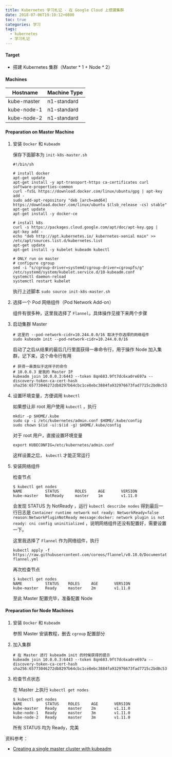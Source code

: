 ```yaml
---
title: Kubernetes 学习札记 - 在 Google Cloud 上搭建集群
date: 2018-07-06T19:10:12+0800
toc: true
categories: 学习
tags:
  - kubernetes
  - 学习札记
---
```


#### Target

* 搭建 Kubernetes 集群（Master * 1 + Node * 2）
<!-- more -->


#### Machines

Hostname|Machine Type
--------|------------
kube-master|n1-standard
kube-node-1|n1-standard
kube-node-2|n1-standard



#### Preparation on Master Machine

1. 安装 `Docker` 和 `Kubeadm`

   保存下面脚本为 `init-k8s-master.sh`

   ```shell
   #!/bin/sh

   # install docker
   apt-get update
   apt-get install -y apt-transport-https ca-certificates curl software-properties-common
   curl -fsSL https://download.docker.com/linux/ubuntu/gpg | apt-key add -
   sudo add-apt-repository "deb [arch=amd64] https://download.docker.com/linux/ubuntu $(lsb_release -cs) stable"
   apt-get update
   apt-get install -y docker-ce

   # install k8s
   curl -s https://packages.cloud.google.com/apt/doc/apt-key.gpg | apt-key add -
   echo "deb http://apt.kubernetes.io/ kubernetes-xenial main" >> /etc/apt/sources.list.d/kubernetes.list
   apt-get update
   apt-get install -y kubelet kubeadm kubectl

   # ONLY run on master
   # configure cgroup
   sed -i "s/cgroup-driver=systemd/cgroup-driver=cgroupfs/g" /etc/systemd/system/kubelet.service.d/10-kubeadm.conf
   systemctl daemon-reload
   systemctl restart kubelet
   ```

   执行上述脚本 `sudo source init-k8s-master.sh`

2. 选择一个 Pod 网络组件（Pod Network Add-on）

   组件有很多种，这里我选择了 `Flannel`，具体操作见接下来两个步骤

3. 启动集群 Master

   ```shell
   # 这里的 --pod-network-cidr=10.244.0.0/16 取决于你选择的网络组件
   sudo kubeadm init --pod-network-cidr=10.244.0.0/16
   ```

   启动了之后从结果的最后几行里面获得一串命令行，用于操作 Node 加入集群，记下来，这个命令行有用

   ```shell
   # 获得一串类似于这样子的命令
   # 10.0.0.3 是我的 Master IP
   kubeadm join 10.0.0.3:6443 --token 8qn683.9ft7dc6xa0re697a --discovery-token-ca-cert-hash sha256:65773046272db8297b64cbc1ce8ebc3884fa932976673fad7715c2bd8c53c6a0
   ```

4. 设置环境变量，方便调用 `kubectl`

   如果想让非 root 用户使用 `kubectl` ，执行

   ```shell
   mkdir -p $HOME/.kube
   sudo cp -i /etc/kubernetes/admin.conf $HOME/.kube/config
   sudo chown $(id -u):$(id -g) $HOME/.kube/config
   ```

   对于 root 用户，直接设置环境变量

   ```shell
   export KUBECONFIG=/etc/kubernetes/admin.conf
   ```

   这样设置之后， `kubectl` 才能正常运行

5. 安装网络组件

   检查节点

   ```shell
   $ kubectl get nodes
   NAME          STATUS       ROLES     AGE       VERSION
   kube-master   NotReady     master    1m        v1.11.0
   ```

   会发现 STATUS 为 NotReady ，运行 `kubectl describe nodes` 得到最后一行日志是 `Container runtime network not ready: NetworkReady=false reason:NetworkPluginNotReady message:docker: network plugin is not ready: cni config uninitialized` ，说明网络组件还没有配置好，需要设置一下。

   这里我选择了 `Flannel` 作为网络组件，执行

   ```shell
   kubectl apply -f https://raw.githubusercontent.com/coreos/flannel/v0.10.0/Documentation/kube-flannel.yml
   ```

   再次检查节点

   ```shell
   $ kubectl get nodes
   NAME          STATUS    ROLES     AGE       VERSION
   kube-master   Ready     master    2m        v1.11.0
   ```

   至此 Master 配置完毕，准备配置 Node



#### Preparation for Node Machines

1. 安装 `Docker` 和 `Kubeadm`

   参照 Master 安装教程，删去 `cgroup` 配置部分

2. 加入集群

   ```shell
   # 在 Master 进行 kubeadm init 的时候获得的提示
   kubeadm join 10.0.0.3:6443 --token 8qn683.9ft7dc6xa0re697a --discovery-token-ca-cert-hash sha256:65773046272db8297b64cbc1ce8ebc3884fa932976673fad7715c2bd8c53c6a0
   ```

3. 检查节点状态

   在 Master 上执行 `kubectl get nodes`

   ```shell
   $ kubectl get nodes
   NAME          STATUS    ROLES     AGE       VERSION
   kube-master   Ready     master    2m        v1.11.0
   kube-node-1   Ready     master    3m        v1.11.0
   kube-node-2   Ready     master    3m        v1.11.0
   ```

   所有 STATUS 均为 Ready，完美



资料参考：

* [Creating a single master cluster with kubeadm](https://kubernetes.io/docs/setup/independent/create-cluster-kubeadm/)
